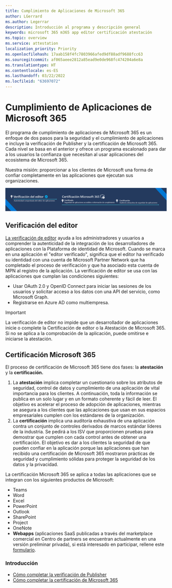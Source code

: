 ```yaml
---
title: Cumplimiento de Aplicaciones de Microsoft 365
author: LGerrard
ms.author: Legerrar
description: Introducción al programa y descripción general
keywords: microsoft 365 m365 app editor certificación atestación
ms.topic: overview
ms.service: attestation
localization_priority: Priority
ms.openlocfilehash: 17aab158f4fc7803966afed9df88adf9688fcc63
ms.sourcegitcommit: af065aeee2812a85ead9e0de968fc474204a6e8a
ms.translationtype: HT
ms.contentlocale: es-ES
ms.lasthandoff: 03/22/2022
ms.locfileid: "63697072"
---
```

# <a name="microsoft-365-app-compliance-program"></a>Cumplimiento de Aplicaciones de Microsoft 365

El programa de cumplimiento de aplicaciones de Microsoft 365 es un enfoque de dos pasos para la seguridad y el cumplimiento de aplicaciones e incluye la verificación de Publisher y la certificación de Microsoft 365. Cada nivel se basa en el anterior y ofrece un programa escalonado para dar a los usuarios la confianza que necesitan al usar aplicaciones del ecosistema de Microsoft 365.  

Nuestra misión: proporcionar a los clientes de Microsoft una forma de confiar completamente en las aplicaciones que ejecutan sus organizaciones.

![Estrategia de 2 niveles para el cumplimiento de las aplicaciones](media/Microsoft365AppComplianceBanner.png)

## <a name="publisher-verification"></a>Verificación del editor

[La verificación de editor](https://docs.microsoft.com/azure/active-directory/develop/publisher-verification-overview) ayuda a los administradores y usuarios a comprender la autenticidad de la integración de los desarrolladores de aplicaciones con la Plataforma de identidad de Microsoft. Cuando se marca en una aplicación el "editor verificado", significa que el editor ha verificado su identidad con una cuenta de Microsoft Partner Network que ha completado el proceso de verificación y que ha asociado esta cuenta de MPN al registro de la aplicación.
La verificación de editor se usa con las aplicaciones que cumplan las condiciones siguientes:  
- Usar OAuth 2.0 y OpenID Connect para iniciar las sesiones de los usuarios y solicitar acceso a los datos con una API del servicio, como Microsoft Graph. 
- Registrarse en Azure AD como multiempresa.  

> [!IMPORTANT]
> La verificación de editor no impide que un desarrollador de aplicaciones inicie o complete la Certificación de editor o la Atestación de Microsoft 365. Si no se aplica a la comprobación de la aplicación, puede omitirse e iniciarse la atestación.

## <a name="microsoft-365-certification"></a>Certificación Microsoft 365
El proceso de certificación de Microsoft 365 tiene dos fases: la **atestación** y la **certificación.**
1.  La **atestación** implica completar un cuestionario sobre los atributos de seguridad, control de datos y cumplimiento de una aplicación de vital importancia para los clientes. A continuación, toda la información se publica en un solo lugar y en un formato coherente y fácil de leer. El objetivo es acelerar el proceso de adopción de aplicaciones, mientras se asegura a los clientes que las aplicaciones que usan en sus espacios empresariales cumplen con los estándares de la organización.
1.  La **certificación** implica una auditoría exhaustiva de una aplicación contra un conjunto de controles derivados de marcos estándar líderes de la industria. Se pedirá a los ISV que proporcionen pruebas para demostrar que cumplen con cada control antes de obtener una certificación. El objetivo es dar a los clientes la seguridad de que pueden confiar en la aplicación porque las aplicaciones que han recibido una certificación de Microsoft 365 mostraron prácticas de seguridad y cumplimiento sólidas para proteger la seguridad de los datos y la privacidad.


La certificación Microsoft 365 se aplica a todas las aplicaciones que se integran con los siguientes productos de Microsoft:
-   Teams
-   Word
-   Excel
-   PowerPoint 
-   Outlook
- SharePoint
- Project
- OneNote
- **Webapps** (aplicaciones SaaS publicadas a través del marketplace comercial en Centro de partners se encuentran actualmente en una versión preliminar privada), si está interesado en participar, rellene este [formulario](https://forms.microsoft.com/Pages/ResponsePage.aspx?id=v4j5cvGGr0GRqy180BHbR3Om82jEdWlAkFiVJRhmM_xUQkY0SjVVOVVLR0RUN0RYNlRWMDRTSjVQRy4u).

### <a name="get-started"></a>Introducción
- [Cómo completar la verificación de Publisher](https://docs.microsoft.com/azure/active-directory/develop/mark-app-as-publisher-verified)
- [Cómo completar la certificación de Microsoft 365](https://docs.microsoft.com/microsoft-365-app-certification/docs/certification)

